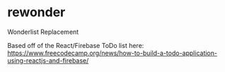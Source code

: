 # rewonder
Wonderlist Replacement

Based off of the React/Firebase ToDo list here: https://www.freecodecamp.org/news/how-to-build-a-todo-application-using-reactjs-and-firebase/
